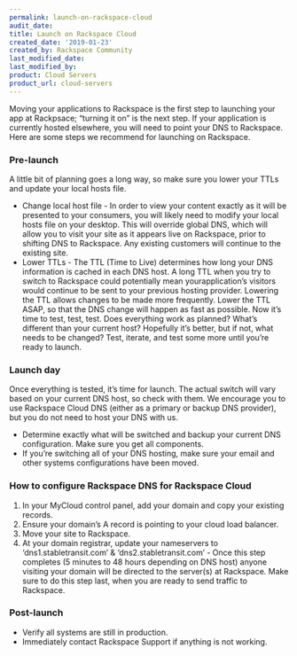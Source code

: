 ```yaml
---
permalink: launch-on-rackspace-cloud
audit_date:
title: Launch on Rackspace Cloud
created_date: '2019-01-23'
created_by: Rackspace Community
last_modified_date: 
last_modified_by: 
product: Cloud Servers
product_url: cloud-servers
---
```

Moving your applications to Rackspace is the first step to launching your app at Rackpsace; “turning it on” is the next step. If your application is currently hosted elsewhere, you will need to point your DNS to Rackspace. Here are some steps we recommend for launching on Rackspace.

### Pre-launch

A little bit of planning goes a long way, so make sure you lower your TTLs and update your local hosts file.
* Change local host file - In order to view your content exactly as it will be presented to your consumers, you will likely need to modify your local hosts file on your desktop. This will override global DNS, which will allow you to visit your site as it appears live on Rackspace, prior to shifting DNS to Rackspace. Any existing customers will continue to the existing site.
* Lower TTLs - The TTL (Time to Live) determines how long your DNS information is cached in each DNS host. A long TTL when you try to switch to Rackspace could potentially mean yourapplication’s visitors would continue to be sent to your previous hosting provider. Lowering the TTL allows changes to be made more frequently. Lower the TTL ASAP, so that the DNS change will happen as fast as possible.
Now it’s time to test, test, test. Does everything work as planned? What’s different than your current host? Hopefully it’s better, but if not, what needs to be changed? Test, iterate, and test some more until you’re ready to launch.

### Launch day

Once everything is tested, it’s time for launch. The actual switch will vary based on your current DNS host, so check with them. We encourage you to use Rackspace Cloud DNS (either as a primary or backup DNS provider), but you do not need to host your DNS with us.
* Determine exactly what will be switched and backup your current DNS configuration. Make sure you get all components.
* If you’re switching all of your DNS hosting, make sure your email and other systems configurations have been moved.

### How to configure Rackspace DNS for Rackspace Cloud

1. In your MyCloud control panel, add your domain and copy your existing records.
2. Ensure your domain’s A record is pointing to your cloud load balancer.
3. Move your site to Rackspace.
4. At your domain registrar, update your nameservers to ‘dns1.stabletransit.com’ & ‘dns2.stabletransit.com’ - Once this step completes (5 minutes to 48 hours depending on DNS host) anyone visiting your domain will be directed to the server(s) at Rackspace. Make sure to do this step last, when you are ready to send traffic to Rackspace.


### Post-launch

* Verify all systems are still in production.
* Immediately contact Rackspace Support if anything is not working.
